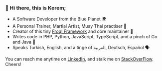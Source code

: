 ### 👋 Hi there, this is Kerem;

- A Software Developer from the Blue Planet 🌍
- A Personal Trainer, Martial Artist, Muay Thai practiser 🙏
- Creator of this tiny [Froq! Framework](https://github.com/froq) and core maintainer 🐸
- Writes code in PHP, Python, JavaScript, TypeScript, and a pinch of Go and Java 🎉
- Speaks Turkish, English, and a tinge of العربية, Deutsch, Español 🗣️

You can reach me anytime on [LinkedIn](https://linkedin.com/in/krmgns), and stalk me on [StackOverFlow](https://stackoverflow.name/kerem). <br>
Cheers!
